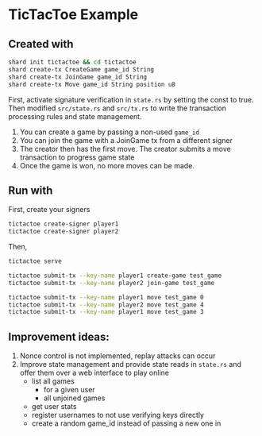 # TicTacToe Example

## Created with
```bash
shard init tictactoe && cd tictactoe
shard create-tx CreateGame game_id String
shard create-tx JoinGame game_id String
shard create-tx Move game_id String position u8
```

First, activate signature verification in `state.rs` by setting the const to true.
Then modified `src/state.rs` and `src/tx.rs` to write the transaction processing rules and state management.
1. You can create a game by passing a non-used `game_id`
2. You can join the game with a JoinGame tx from a different signer
3. The creator then has the first move. The creator submits a move transaction to progress game state
4. Once the game is won, no more moves can be made.

## Run with

First, create your signers
```bash
tictactoe create-signer player1
tictactoe create-signer player2
```

Then,
```bash
tictactoe serve

tictactoe submit-tx --key-name player1 create-game test_game
tictactoe submit-tx --key-name player2 join-game test_game

tictactoe submit-tx --key-name player1 move test_game 0
tictactoe submit-tx --key-name player2 move test_game 4
tictactoe submit-tx --key-name player1 move test_game 3
```

## Improvement ideas:
1. Nonce control is not implemented, replay attacks can occur
2. Improve state management and provide state reads in `state.rs` and offer them over a web interface to play online
	- list all games
		- for a given user
		- all unjoined games
	- get user stats
	- register usernames to not use verifying keys directly
	- create a random game_id instead of passing a new one in

